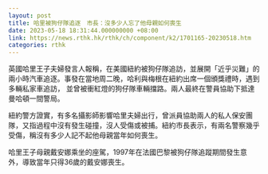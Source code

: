 ```yaml
---
layout: post
title: 哈里被狗仔隊追逐　市長：沒多少人忘了他母親如何喪生
date: 2023-05-18 18:31:44.000000000 +08:00
link: https://news.rthk.hk/rthk/ch/component/k2/1701165-20230518.htm
categories: rthk
---
```


英國哈里王子夫婦發言人報稱，在美國紐約被狗仔隊追訪，並展開「近乎災難」的兩小時汽車追逐。事發在當地周二晚，哈利與梅根在紐約出席一個頒獎禮時，遇到多輛私家車追訪， 並曾被衝紅燈的狗仔隊車輛擋路。兩人最終在警員協助下抵達曼哈頓一間警局。

紐約警方證實，有多名攝影師影響哈里夫婦出行，曾派員協助兩人的私人保安團隊，又指過程中沒有發生碰撞，沒人受傷或被捕。紐約市長表示，有兩名警察幾乎受傷，稱沒有多少人記不起他母親當年如何喪生。

哈里王子母親戴安娜乘坐的座駕，1997年在法國巴黎被狗仔隊追蹤期間發生意外，導致當年只得36歲的戴安娜喪生。
